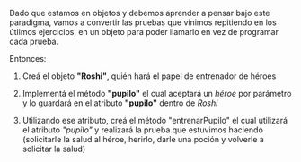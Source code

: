 Dado que estamos en objetos y debemos aprender a pensar bajo este paradigma, vamos a convertir las pruebas que vinimos repitiendo en los útlimos ejercicios, en un objeto para poder llamarlo en vez de programar cada prueba.

Entonces: 

1) Creá el objeto **"Roshi"**, quién hará el papel de entrenador de héroes

2) Implementá el método **"pupilo"** el cual aceptará un *héroe* por parámetro y lo guardará en el atributo **"pupilo"** dentro de *Roshi*

3) Utilizando ese atributo, creá el método "entrenarPupilo" el cual utilizará el atributo *"pupilo"* y realizará la prueba que estuvimos haciendo (solicitarle la salud al héroe, herirlo, darle una poción y volverle a solicitar la salud)

